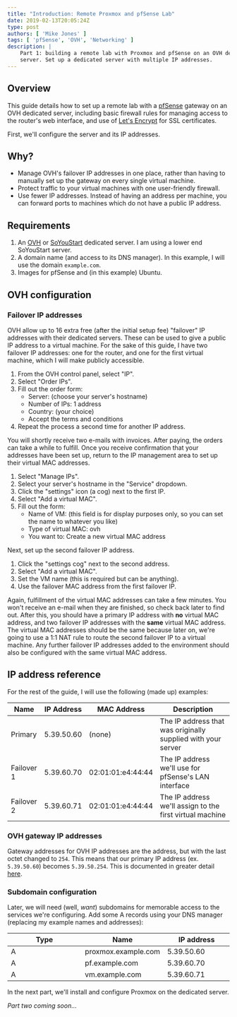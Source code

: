 ```yaml
---
title: "Introduction: Remote Proxmox and pfSense Lab"
date: 2019-02-13T20:05:24Z
type: post
authors: [ 'Mike Jones' ]
tags: [ 'pfSense', 'OVH', 'Networking' ]
description: |
    Part 1: building a remote lab with Proxmox and pfSense on an OVH dedicated
    server. Set up a dedicated server with multiple IP addresses.
---
```


## Overview

This guide details how to set up a remote lab with a
[pfSense](https://www.pfsense.org/) gateway on an OVH dedicated server,
including basic firewall rules for managing access to the router's web
interface, and use of [Let's Encrypt](https://letsencrypt.org/) for SSL
certificates.

First, we'll configure the server and its IP addresses.

## Why?

* Manage OVH's failover IP addresses in one place, rather than having to
  manually set up the gateway on every single virtual machine.
* Protect traffic to your virtual machines with one user-friendly firewall.
* Use fewer IP addresses. Instead of having an address per machine, you can
  forward ports to machines which do not have a public IP address.

## Requirements

1. An [OVH](https://www.ovh.co.uk/) or [SoYouStart](https://www.soyoustart.com/en/)
   dedicated server. I am using a lower end SoYouStart server.
2. A domain name (and access to its DNS manager). In this example, I will use the
   domain `example.com`.
3. Images for pfSense and (in this example) Ubuntu.

## OVH configuration

### Failover IP addresses


OVH allow up to 16 extra free (after the initial setup fee) "failover" IP
addresses with their dedicated servers. These can be used to give a public IP
address to a virtual machine. For the sake of this guide, I have two failover IP
addresses: one for the router, and one for the first virtual machine, which I
will make publicly accessible.

1. From the OVH control panel, select "IP".
2. Select "Order IPs".
3. Fill out the order form:
    * Server: (choose your server's hostname)
    * Number of IPs: 1 address
    * Country: (your choice)
    * Accept the terms and conditions
4. Repeat the process a second time for another IP address.

You will shortly receive two e-mails with invoices. After paying, the orders can
take a while to fulfill. Once you receive confirmation that your addresses have
been set up, return to the IP management area to set up their virtual MAC
addresses.

1. Select "Manage IPs".
2. Select your server's hostname in the "Service" dropdown.
3. Click the "settings" icon (a cog) next to the first IP.
4. Select "Add a virtual MAC".
5. Fill out the form:
    * Name of VM: (this field is for display purposes only, so you can set the
      name to whatever you like)
    * Type of virtual MAC: ovh
    * You want to: Create a new virtual MAC address

Next, set up the second failover IP address.

1. Click the "settings cog" next to the second address.
2. Select "Add a virtual MAC".
3. Set the VM name (this is required but can be anything).
4. Use the failover MAC address from the first failover IP.

Again, fulfillment of the virtual MAC addresses can take a few minutes. You
won't receive an e-mail when they are finished, so check back later to find out.
After this, you should have a primary IP address with **no** virtual MAC
address, and two failover IP addresses with the **same** virtual MAC address.
The virtual MAC addresses should be the same because later on, we're going to
use a 1:1 NAT rule to route the second failover IP to a virtual machine. Any
further failover IP addresses added to the environment should also be
configured with the same virtual MAC address.

## IP address reference

For the rest of the guide, I will use the following (made up) examples:

<table class="table table-bordered">
    <colgroup>
        <col style="width: 15%">
        <col style="width: 15%">
        <col style="width: 15%">
        <col style="width: auto">
    </colgroup>
    <thead>
        <tr>
            <th>Name</th>
            <th>IP Address</th>
            <th>MAC Address</th>
            <th>Description</th>
        </tr>
    </thead>
    <tbody>
        <tr>
            <td>Primary</td>
            <td>5.39.50.60</td>
            <td>(none)</td>
            <td>The IP address that was originally supplied with your server</td>
        </tr>
        <tr>
            <td>Failover 1</td>
            <td>5.39.60.70</td>
            <td>02:01:01:e4:44:44</td>
            <td>The IP address we'll use for pfSense's LAN interface</td>
        </tr>
        <tr>
            <td>Failover 2</td>
            <td>5.39.60.71</td>
            <td>02:01:01:e4:44:44</td>
            <td>The IP address we'll assign to the first virtual machine</td>
        </tr>
    </tbody>
</table>

### OVH gateway IP addresses

Gateway addresses for OVH IP addresses are the address, but with the last octet
changed to `254`. This means that our primary IP address (ex. `5.39.50.60`)
becomes `5.39.50.254`. This is documented in greater detail
[here](https://docs.ovh.com/gb/en/dedicated/network-bridging/#determine-the-gateway-address).

### Subdomain configuration

Later, we will need (well, *want*) subdomains for memorable access to the
services we're configuring. Add some A records using your DNS manager (replacing
my example names and addresses):

<table class="table table-bordered">
    <colgroup>
        <col style="width: 33.3%">
        <col style="width: 33.3%">
        <col style="width: auto">
    </colgroup>
    <thead>
        <tr>
            <th>Type</th>
            <th>Name</th>
            <th>IP address</th>
        </tr>
    </thead>
    <tbody>
        <tr>
            <td>A</td>
            <td>proxmox.example.com</td>
            <td>5.39.50.60</td>
        </tr>
        <tr>
            <td>A</td>
            <td>pf.example.com</td>
            <td>5.39.60.70</td>
        </tr>
        <tr>
            <td>A</td>
            <td>vm.example.com</td>
            <td>5.39.60.71</td>
        </tr>
    </tbody>
</table>

In the next part, we'll install and configure Proxmox on the dedicated server.

_Part two coming soon..._

